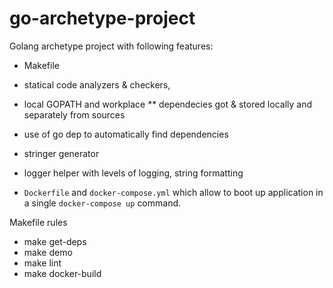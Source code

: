# go-archetype-project

Golang archetype project with following features:
 * Makefile
 * statical code analyzers & checkers,
 * local GOPATH and workplace
 ** dependecies got & stored locally and separately from sources
 * use of go dep to automatically find dependencies

 * stringer generator
 * logger helper with levels of logging, string formatting
 * `Dockerfile` and `docker-compose.yml` which allow to boot up application in a single `docker-compose up` command.

Makefile rules
* make get-deps
* make demo
* make lint
* make docker-build
